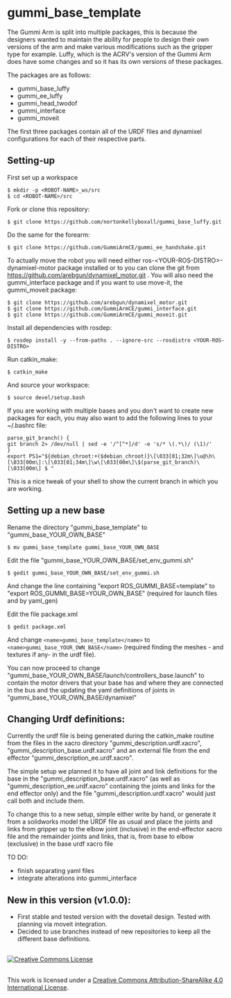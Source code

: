 # gummi_base_template

The Gummi Arm is split into multiple packages, this is because the designers wanted to maintain the ability for people to design their own versions of the arm and make various modifications such as the gripper type for example. Luffy, which is the ACRV's version of the Gummi Arm does have some changes and so it has its own versions of these packages. 

The packages are as follows:
- gummi_base_luffy
- gummi_ee_luffy
- gummi_head_twodof
- gummi_interface
- gummi_moveit

The first three packages contain all of the URDF files and dynamixel configurations for each of their respective parts. 

## Setting-up

First set up a workspace

    $ mkdir -p <ROBOT-NAME>_ws/src
    $ cd <ROBOT-NAME>/src

Fork or clone this repository:

`$ git clone https://github.com/nortonkellyboxall/gummi_base_luffy.git` 

Do the same for the forearm:

`$ git clone https://github.com/GummiArmCE/gummi_ee_handshake.git`

To actually move the robot you will need either ros-\<YOUR-ROS-DISTRO\>-dynamixel-motor package installed or to you can clone the git from https://github.com/arebgun/dynamixel_motor.git . You will also need the gummi_interface package and if you want to use move-it, the gummi_moveit package: 

    $ git clone https://github.com/arebgun/dynamixel_motor.git
    $ git clone https://github.com/GummiArmCE/gummi_interface.git
    $ git clone https://github.com/GummiArmCE/gummi_moveit.git

Install all dependencies with rosdep:

`$ rosdep install -y --from-paths . --ignore-src --rosdistro <YOUR-ROS-DISTRO>`

Run catkin_make:

`$ catkin_make`

And source your workspace:

`$ source devel/setup.bash`

If you are working with multiple bases and you don't want to create new packages for each, you may also want to add the following lines to your ~/.bashrc file:

    parse_git_branch() {
    git branch 2> /dev/null | sed -e '/^[^*]/d' -e 's/* \(.*\)/ (\1)/'
    }
    export PS1="${debian_chroot:+($debian_chroot)}\[\033[01;32m\]\u@\h\[\033[00m\]:\[\033[01;34m\]\w\[\033[00m\]\$(parse_git_branch)\[\033[00m\] $ "

This is a nice tweak of your shell to show the current branch in which you are working.

## Setting up a new base

Rename the directory "gummi_base_template" to "gummi_base_YOUR_OWN_BASE"

`$ mv gummi_base_template gummi_base_YOUR_OWN_BASE`

Edit the file "gummi_base_YOUR_OWN_BASE/set_env_gummi.sh"

`$ gedit gummi_base_YOUR_OWN_BASE/set_env_gummi.sh`

And change the line containing "export ROS_GUMMI_BASE=template" to "export ROS_GUMMI_BASE=YOUR_OWN_BASE" (required for launch files and by yaml_gen)

Edit the file package.xml

`$ gedit package.xml`

And change `<name>gummi_base_template</name>` to  `<name>gummi_base_YOUR_OWN_BASE</name>` (required finding the meshes - and textures if any- in the urdf file). 

You can now proceed to change "gummi_base_YOUR_OWN_BASE/launch/controllers_base.launch" to contain the motor drivers that your base has and where they are connected in the bus and the updating the yaml definitions of joints in "gummi_base_YOUR_OWN_BASE/dynamixel"

## Changing Urdf definitions:

Currently the urdf file is being generated during the catkin_make routine from the files in the xacro directory "gummi_description.urdf.xacro", "gummi_description_base.urdf.xacro" and an external file from the end effector "gummi_description_ee.urdf.xacro".

The simple setup we planned it to have all joint and link definitions for the base in the "gummi_description_base.urdf.xacro" (as well as "gummi_description_ee.urdf.xacro" containing the joints and links for the end effector only) and the file "gummi_description.urdf.xacro" would just call both and include them.

To change this to a new setup, simple either write by hand, or generate it from a solidworks model the URDF file as usual and place the joints and links from gripper up to the elbow joint (inclusive) in the end-effector xacro file and the remainder joints and links, that is, from base to elbow (exclusive) in the base urdf xacro file

TO DO:
 - finish separating yaml files
 - integrate alterations into gummi_interface

## New in this version (v1.0.0):

- First stable and tested version with the dovetail design. Tested with planning via moveit integration. 
- Decided to use branches instead of new repositories to keep all the different base definitions.

##

<a rel="license" href="http://creativecommons.org/licenses/by-sa/4.0/"><img alt="Creative Commons License" style="border-width:0" src="https://i.creativecommons.org/l/by-sa/4.0/88x31.png" /></a>

<br />This work is licensed under a <a rel="license" href="http://creativecommons.org/licenses/by-sa/4.0/">Creative Commons Attribution-ShareAlike 4.0 International License</a>.

